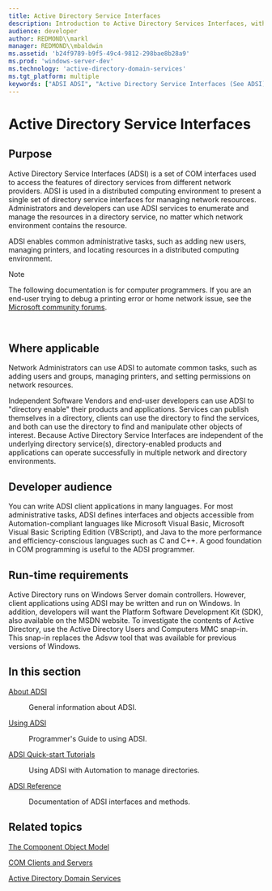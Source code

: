 ```yaml
---
title: Active Directory Service Interfaces
description: Introduction to Active Directory Services Interfaces, with links to different guides.
audience: developer
author: REDMOND\\markl
manager: REDMOND\\mbaldwin
ms.assetid: 'b24f9789-b9f5-49c4-9812-298bae8b28a9'
ms.prod: 'windows-server-dev'
ms.technology: 'active-directory-domain-services'
ms.tgt_platform: multiple
keywords: ["ADSI ADSI", "Active Directory Service Interfaces (See ADSI)", "ADSI ADSI ,start page"]
---
```


# Active Directory Service Interfaces

## Purpose

Active Directory Service Interfaces (ADSI) is a set of COM interfaces used to access the features of directory services from different network providers. ADSI is used in a distributed computing environment to present a single set of directory service interfaces for managing network resources. Administrators and developers can use ADSI services to enumerate and manage the resources in a directory service, no matter which network environment contains the resource.

ADSI enables common administrative tasks, such as adding new users, managing printers, and locating resources in a distributed computing environment.

> [!Note]  
> The following documentation is for computer programmers. If you are an end-user trying to debug a printing error or home network issue, see the [Microsoft community forums](http://answers.microsoft.coms).

 

## Where applicable

Network Administrators can use ADSI to automate common tasks, such as adding users and groups, managing printers, and setting permissions on network resources.

Independent Software Vendors and end-user developers can use ADSI to "directory enable" their products and applications. Services can publish themselves in a directory, clients can use the directory to find the services, and both can use the directory to find and manipulate other objects of interest. Because Active Directory Service Interfaces are independent of the underlying directory service(s), directory-enabled products and applications can operate successfully in multiple network and directory environments.

## Developer audience

You can write ADSI client applications in many languages. For most administrative tasks, ADSI defines interfaces and objects accessible from Automation-compliant languages like Microsoft Visual Basic, Microsoft Visual Basic Scripting Edition (VBScript), and Java to the more performance and efficiency-conscious languages such as C and C++. A good foundation in COM programming is useful to the ADSI programmer.

## Run-time requirements

Active Directory runs on Windows Server domain controllers. However, client applications using ADSI may be written and run on Windows. In addition, developers will want the Platform Software Development Kit (SDK), also available on the MSDN website. To investigate the contents of Active Directory, use the Active Directory Users and Computers MMC snap-in. This snap-in replaces the Adsvw tool that was available for previous versions of Windows.

## In this section

<dl> <dt>

[About ADSI](about-adsi.md)
</dt> <dd>

General information about ADSI.

</dd> <dt>

[Using ADSI](using-adsi.md)
</dt> <dd>

Programmer's Guide to using ADSI.

</dd> <dt>

[ADSI Quick-start Tutorials](adsi-quick-start-tutorials.md)
</dt> <dd>

Using ADSI with Automation to manage directories.

</dd> <dt>

[ADSI Reference](adsi-reference.md)
</dt> <dd>

Documentation of ADSI interfaces and methods.

</dd> </dl>

## Related topics

<dl> <dt>

[The Component Object Model](_com_the_component_object_model)
</dt> <dt>

[COM Clients and Servers](_com_com_clients_and_servers)
</dt> <dt>

[Active Directory Domain Services](https://msdn.microsoft.com/library/aa362244)
</dt> </dl>

 

 




